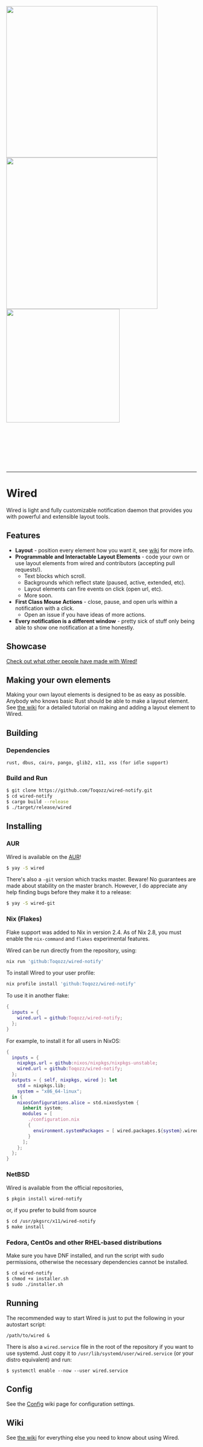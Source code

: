 <p align="middle">
  <img src="https://raw.githubusercontent.com/Toqozz/wired-notify/master/readme_stuff/musicc.gif" width="400" align="left">
  <div>
    <img src="https://raw.githubusercontent.com/Toqozz/wired-notify/master/readme_stuff/simple.gif" width="400" align="top"/>
    <br>
    <img src="https://raw.githubusercontent.com/Toqozz/wired-notify/master/readme_stuff/horizontal.gif" width="300" align="top"/>
  </div>
</p>
<br><br><br><br><br><br>

---

# Wired
Wired is light and fully customizable notification daemon that provides you with powerful and extensible layout
tools.

## Features
- **Layout** - position every element how you want it, see [wiki](https://github.com/Toqozz/wired-notify/wiki/Blocks) for more info.
- **Programmable and Interactable Layout Elements** - code your own or use layout elements from wired and contributors (accepting pull requests!).
    - Text blocks which scroll.
    - Backgrounds which reflect state (paused, active, extended, etc).
    - Layout elements can fire events on click (open url, etc).
    - More soon.
- **First Class Mouse Actions** - close, pause, and open urls within a notification with a click.
    - Open an issue if you have ideas of more actions.
- **Every notification is a different window** - pretty sick of stuff only being able to show one notification at a time honestly.

## Showcase
[Check out what other people have made with Wired!](https://github.com/Toqozz/wired-notify/issues/63)

## Making your own elements
Making your own layout elements is designed to be as easy as possible.
Anybody who knows basic Rust should be able to make a layout element.
See [the wiki](https://github.com/Toqozz/wired-notify/wiki/Making-Your-Own-Blocks) for a detailed tutorial on making and adding a layout element to Wired.

## Building
### Dependencies
`rust, dbus, cairo, pango, glib2, x11, xss (for idle support)`
### Build and Run
```sh
$ git clone https://github.com/Toqozz/wired-notify.git
$ cd wired-notify
$ cargo build --release
$ ./target/release/wired
```

## Installing
### AUR
Wired is available on the [AUR](https://aur.archlinux.org/packages/wired/)!
```sh
$ yay -S wired
```

There's also a `-git` version which tracks master.  Beware!  No guarantees are made about stability on the master branch.  However, I do appreciate any help finding bugs before they make it to a release:
```sh
$ yay -S wired-git
```

### Nix (Flakes)
Flake support was added to Nix in version 2.4. As of Nix 2.8, you must enable the `nix-command` and `flakes` experimental features.

Wired can be run directly from the repository, using:
```sh
nix run 'github:Toqozz/wired-notify'
```

To install Wired to your user profile:
```sh
nix profile install 'github:Toqozz/wired-notify'
```

To use it in another flake:
```nix
{
  inputs = {
    wired.url = github:Toqozz/wired-notify;
  };
}
```

For example, to install it for all users in NixOS:
```nix
{
  inputs = {
    nixpkgs.url = github:nixos/nixpkgs/nixpkgs-unstable;
    wired.url = github:Toqozz/wired-notify;
  };
  outputs = { self, nixpkgs, wired }: let
    std = nixpkgs.lib;
    system = "x86_64-linux";
  in {
    nixosConfigurations.alice = std.nixosSystem {
      inherit system;
      modules = [
        ./configuration.nix
        {
          environment.systemPackages = [ wired.packages.${system}.wired ];
        }
      ];
    };
  };
}
```

### NetBSD
Wired is available from the official repositories,
```sh
$ pkgin install wired-notify
```
or, if you prefer to build from source
```sh
$ cd /usr/pkgsrc/x11/wired-notify
$ make install
```
### Fedora, CentOs and other RHEL-based distributions
Make sure you have DNF installed, and run the script with sudo permissions, otherwise the necessary dependencies cannot be installed.
```sh
$ cd wired-notify
$ chmod +x installer.sh
$ sudo ./installer.sh
```

## Running
The recommended way to start Wired is just to put the following in your autostart script:
```
/path/to/wired &
```

There is also a `wired.service` file in the root of the repository if you want to use systemd. Just copy it to `/usr/lib/systemd/user/wired.service` (or your distro equivalent) and run:
```
$ systemctl enable --now --user wired.service
```

## Config
See the [Config](https://github.com/Toqozz/wired-notify/wiki/Config) wiki page for configuration settings.

## Wiki
See [the wiki](https://github.com/Toqozz/wired-notify/wiki) for everything else you need to know about using Wired.

